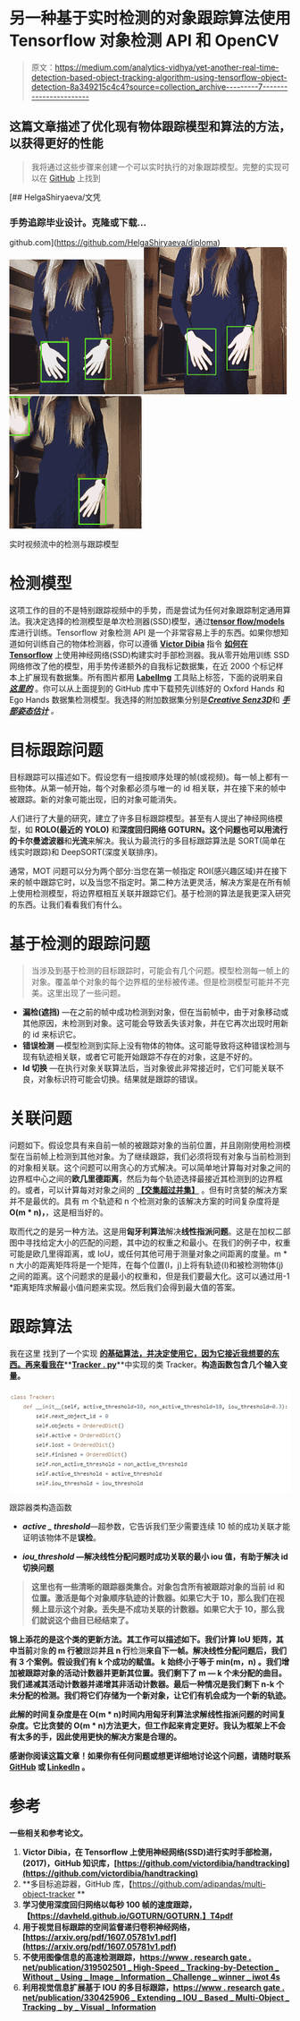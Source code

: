 # 另一种基于实时检测的对象跟踪算法使用 Tensorflow 对象检测 API 和 OpenCV

> 原文：<https://medium.com/analytics-vidhya/yet-another-real-time-detection-based-object-tracking-algorithm-using-tensorflow-object-detection-8a349215c4c4?source=collection_archive---------7----------------------->

## 这篇文章描述了优化现有物体跟踪模型和算法的方法，以获得更好的性能

> 我将通过这些步骤来创建一个可以实时执行的对象跟踪模型。完整的实现可以在 [GitHub](https://github.com/HelgaShiryaeva/diploma) 上找到

[](https://github.com/HelgaShiryaeva/diploma) [## HelgaShiryaeva/文凭

### 手势追踪毕业设计。克隆或下载…

github.com](https://github.com/HelgaShiryaeva/diploma) ![](img/33599f91d0d2ccf19f5e9c921222d4aa.png)![](img/d6d62a308a14f6d7f4bb113216fcd37c.png)![](img/86e9e732f6d6b56d834935cfbabdb723.png)

实时视频流中的检测与跟踪模型

# 检测模型

这项工作的目的不是特别跟踪视频中的手势，而是尝试为任何对象跟踪制定通用算法。我决定选择的检测模型是单次检测器(SSD)模型，通过[**tensor flow/models**](https://github.com/tensorflow/models)库进行训练。Tensorflow 对象检测 API 是一个非常容易上手的东西。如果你想知道如何训练自己的物体检测器，你可以遵循 [**Victor Dibia**](https://medium.com/u/304fe0310a13?source=post_page-----8a349215c4c4--------------------------------) 指令 [**如何在 Tensorflow**](/@victor.dibia/how-to-build-a-real-time-hand-detector-using-neural-networks-ssd-on-tensorflow-d6bac0e4b2ce) 上使用神经网络(SSD)构建实时手部检测器。我从零开始用训练 SSD 网络修改了他的模型，用手势传递额外的自我标记数据集，在近 2000 个标记样本上扩展现有数据集。所有图片都用 [**LabelImg**](https://github.com/tzutalin/labelImg) 工具贴上标签，下面的说明来自[***这里的***](https://tensorflow-object-detection-api-tutorial.readthedocs.io/en/latest/training.html) 。你可以从上面提到的 GitHub 库中下载预先训练好的 Oxford Hands 和 Ego Hands 数据集检测模型。我选择的附加数据集分别是[***Creative Senz3D***](http://lttm.dei.unipd.it/downloads/gesture/#senz3d)和 [***手部姿态估计***](http://sun.aei.polsl.pl/~mkawulok/gestures/) *。*

# 目标跟踪问题

目标跟踪可以描述如下。假设您有一组按顺序处理的帧(或视频)。每一帧上都有一些物体。从第一帧开始，每个对象都必须与唯一的 id 相关联，并在接下来的帧中被跟踪。新的对象可能出现，旧的对象可能消失。

人们进行了大量的研究，建立了许多目标跟踪模型。甚至有人提出了神经网络模型，如 **ROLO(最近的 YOLO)** 和**深度回归网络 GOTURN。**这个问题也可以用流行的**卡尔曼滤波器**和**光流**来解决。我认为最流行的多目标跟踪算法是 SORT(简单在线实时跟踪)和 DeepSORT(深度关联排序)。

通常，MOT 问题可以分为两个部分:当您在第一帧指定 ROI(感兴趣区域)并在接下来的帧中跟踪它时，以及当您不指定时。第二种方法更灵活，解决方案是在所有帧上使用检测模型，将边界框相互关联并跟踪它们。基于检测的算法是我更深入研究的东西。让我们看看我们有什么。

# 基于检测的跟踪问题

> 当涉及到基于检测的目标跟踪时，可能会有几个问题。模型检测每一帧上的对象。覆盖单个对象的每个边界框的坐标被传递。但是检测模型可能并不完美。这里出现了一些问题。

*   **漏检(遮挡)** —在之前的帧中成功检测到对象，但在当前帧中，由于对象移动或其他原因，未检测到对象。这可能会导致丢失该对象，并在它再次出现时用新的 id 来标识它。
*   **错误检测** —模型检测到实际上没有物体的物体。这可能导致将这种错误检测与现有轨迹相关联，或者它可能开始跟踪不存在的对象，这是不好的。
*   **Id 切换** —在执行对象关联算法后，当对象彼此非常接近时，它们可能关联不良，对象标识符可能会切换。结果就是跟踪的错误。

# **关联问题**

问题如下。假设您具有来自前一帧的被跟踪对象的当前位置，并且刚刚使用检测模型在当前帧上检测到其他对象。为了继续跟踪，我们必须将现有对象与当前检测到的对象相关联。这个问题可以用贪心的方式解决。可以简单地计算每对对象之间的边界框中心之间的**欧几里德距离**，然后为每个轨迹选择最接近其检测到的边界框的。或者，可以计算每对对象之间的 [**【交集超过并集】**](/@nagsan16/object-detection-iou-intersection-over-union-73070cb11f6e) 。但有时贪婪的解决方案并不是最优的。具有 m 个轨迹和 n 个检测对象的该解决方案的时间复杂度将是 **O(m * n)，**，这是相当好的。

取而代之的是另一种方法。这是用**匈牙利算法**解决**线性指派问题**。这是在加权二部图中寻找给定大小的匹配的问题，其中边的权重之和最小。在我们的例子中，权重可能是欧几里得距离，或 IoU，或任何其他可用于测量对象之间距离的度量。m * n 大小的距离矩阵将是一个矩阵，在每个位置(I，j)上将有轨迹(I)和被检测物体(j)之间的距离。这个问题求的是最小的权重和，但是我们要最大化。这可以通过用-1 *距离矩阵求解最小值问题来实现。然后我们会得到最大值的答案。

# 跟踪算法

我在这里 找到了一个实现 [**的基础算法，并决定使用它，因为它接近我想要的东西。再来看我在**](https://github.com/adipandas/multi-object-tracker)**[**Tracker . py**](https://github.com/HelgaShiryaeva/diploma/blob/master/tracking/utils/tracker.py)**中实现的类 Tracker。**构造函数包含几个输入变量。**

![](img/cfd9dff4c1212b842fd4ff2701b61687.png)

跟踪器类构造函数

*   ***active _ threshold***—超参数，它告诉我们至少需要连续 10 帧的成功关联才能证明该物体不是**误检**。

*   *****iou_threshold*** —解决线性分配问题时成功关联的最小 iou 值，有助于解决 **id 切换**问题**

> **这里也有一些清晰的跟踪器类集合。**对象**包含所有被跟踪对象的当前 id 和位置。**激活**是每个对象顺序轨迹的计数器。如果它大于 10，那么我们在视频上显示这个对象。**丢失**是不成功关联的计数器。如果它大于 10，那么我们就说这个曲目已经结束了。**

**锦上添花的是这个类的更新方法。其工作可以描述如下。我们计算 IoU 矩阵，其中当前**对象**的 **m** 行被**跟踪**并且 **n** 行**检测**来自下一帧。解决线性分配问题后，我们有 3 个案例。假设我们有 k 个成功的赋值。 **k** 始终小于等于 **min(m，n)** 。我们增加被跟踪对象的活动计数器并更新其位置。我们剩下了 **m — k 个未分配的曲目**。我们递减其活动计数器并递增其非活动计数器。最后一种情况是我们剩下 n-k 个未分配的检测。我们将它们存储为一个新对象，让它们有机会成为一个新的轨迹。**

****此解的时间复杂度**是在 O(m * n)时间内用匈牙利算法求解**线性指派问题的时间复杂度。它比贪婪的 O(m * n)方法更大，但工作起来肯定更好。我认为框架上不会有太多的手，因此使用更快的解决方案是合理的。****

**感谢你阅读这篇文章！如果你有任何问题或想更详细地讨论这个问题，请随时联系 [GitHub](https://github.com/HelgaShiryaeva) 或 [LinkedIn](https://www.linkedin.com/in/volha-shyrayeva-014452138/) 。**

# **参考**

**一些相关和参考论文。**

1.  **Victor Dibia，在 Tensorflow 上使用神经网络(SSD)进行实时手部检测，(2017)，GitHub 知识库，[https://github.com/victordibia/handtracking](https://github.com/victordibia/handtracking)**
2.  **多目标追踪器，GitHub 库，【https://github.com/adipandas/multi-object-tracker **
3.  **学习使用深度回归网络以每秒 100 帧的速度跟踪，【https://davheld.github.io/GOTURN/GOTURN.】T4pdf**
4.  **用于视觉目标跟踪的空间监督递归卷积神经网络，[https://arxiv.org/pdf/1607.05781v1.pdf](https://arxiv.org/pdf/1607.05781v1.pdf)**
5.  **不使用图像信息的高速检测跟踪，[https://www . research gate . net/publication/319502501 _ High-Speed _ Tracking-by-Detection _ Without _ Using _ Image _ Information _ Challenge _ winner _ iwot 4s](https://www.researchgate.net/publication/319502501_High-Speed_Tracking-by-Detection_Without_Using_Image_Information_Challenge_winner_IWOT4S)**
6.  **利用视觉信息扩展基于 IOU 的多目标跟踪，[https://www . research gate . net/publication/330425906 _ Extending _ IOU _ Based _ Multi-Object _ Tracking _ by _ Visual _ Information](https://www.researchgate.net/publication/330425906_Extending_IOU_Based_Multi-Object_Tracking_by_Visual_Information)**
